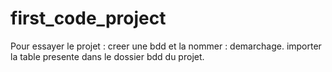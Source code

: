 # first_code_project
Pour essayer le projet :
creer une bdd et la nommer : demarchage.
importer la table presente dans le dossier bdd du projet. 

